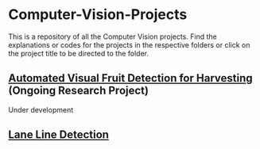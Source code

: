 # Computer-Vision-Projects

This is a repository of all the Computer Vision projects.
Find the explanations or codes for the projects in the respective folders or click on the project title to be directed to the folder.

## [Automated Visual Fruit Detection for Harvesting](https://github.com/ritvik02/Computer-Vision-Projects/tree/main/automated%20visual%20fruit%20detection%20for%20harvesting) (Ongoing Research Project)
Under development


## [Lane Line Detection](https://github.com/ritvik02/Computer-Vision-Projects/tree/main/Lane%20Line%20Detection)
